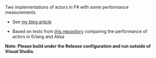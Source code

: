 Two implementations of actors in F# with some performance measurements.

* See [my blog article](http://zbray.com/2012/12/09/building-an-actor-in-f-with-higher-throughput-than-akka-and-erlang-actors/)

* Based on tests from [this repository](https://github.com/fbettag/scala-vs-erlang) comparing the performance of actors in Erlang and Akka

**Note: Please build under the Release configuration and run outside of Visual Studio.**
